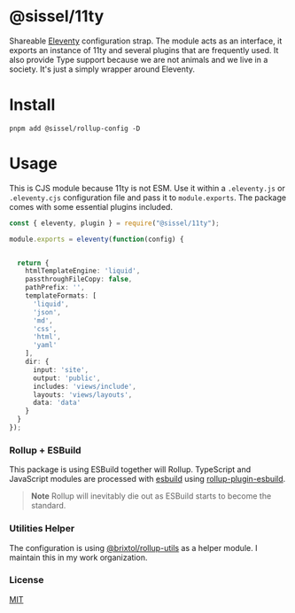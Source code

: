 # @sissel/11ty

Shareable [Eleventy](https://www.11ty.dev/) configuration strap. The module acts as an interface, it exports an instance of 11ty and several plugins that are frequently used. It also provide Type support because we are not animals and we live in a society. It's just a simply wrapper around Eleventy.

# Install

```cli
pnpm add @sissel/rollup-config -D
```

# Usage

This is CJS module because 11ty is not ESM. Use it within a `.eleventy.js` or `.eleventy.cjs` configuration file and pass it to `module.exports`. The package comes with some essential plugins included.

<!-- prettier-ignore -->
```ts
const { eleventy, plugin } = require("@sissel/11ty");

module.exports = eleventy(function(config) {


  return {
    htmlTemplateEngine: 'liquid',
    passthroughFileCopy: false,
    pathPrefix: '',
    templateFormats: [
      'liquid',
      'json',
      'md',
      'css',
      'html',
      'yaml'
    ],
    dir: {
      input: 'site',
      output: 'public',
      includes: 'views/include',
      layouts: 'views/layouts',
      data: 'data'
    }
  }
});
```

### Rollup + ESBuild

This package is using ESBuild together will Rollup. TypeScript and JavaScript modules are processed with [esbuild](https://esbuild.github.io/) using [rollup-plugin-esbuild](https://github.com/egoist/rollup-plugin-esbuild).

> **Note** Rollup will inevitably die out as ESBuild starts to become the standard.

### Utilities Helper

The configuration is using [@brixtol/rollup-utils](https://github.com/BRIXTOL/rollup-utils) as a helper module. I maintain this in my work organization.

### License

[MIT](#LICENSE)
